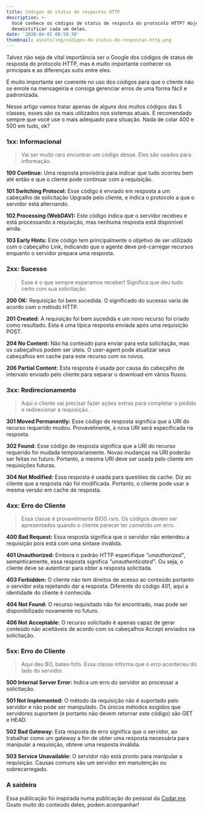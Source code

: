 ```yaml
---
title: Códigos de status de respostas HTTP
description: >-
  Você conhece os códigos de status de resposta do protocolo HTTP? Hoje vamos
  desmistificar cada um deles.
date: '2020-04-01 08:58:30'
thumbnail: assets/img/códigos-de-status-de-respostas-http.png
---
```

Talvez não seja de vital importância ser o Google dos códigos de status de resposta do protocolo HTTP, mas é muito importante conhecer os principais e as diferenças sutis entre eles.

É muito importante ser coerente no uso dos códigos para que o cliente não se enrole na mensageiria e consiga gerenciar erros de uma forma fácil e padronizada.

Nesse artigo vamos tratar apenas de alguns dos muitos códigos das 5 classes, esses são os mais utilizados nos sistemas atuais. É recomendado sempre que você use o mais adequado para situação. Nada de colar 400 e 500 em tudo, ok?

### 1xx: Informacional

> Vai ser muito raro encontrar um código desse. Eles são usados para informação.

**100 Continue:** Uma resposta provisória para indicar que tudo ocorreu bem até então e que o cliente pode continuar com a requisição.

**101 Switching Protocol:** Esse código é enviado em resposta a um cabeçalho de solicitação Upgrade pelo cliente, e indica o protocolo a que o servidor está alternando.

**102 Processing (WebDAV):** Este código indica que o servidor recebeu e está processando a requisição, mas nenhuma resposta está disponível ainda.

**103 Early Hints:** Este código tem principalmente o objetivo de ser utilizado com o cabeçalho Link, indicando que o agente deve pré-carregar recursos enquanto o servidor prepara uma resposta.

### 2xx: Sucesso

> Esse é o que sempre esperamos receber! Significa que deu tudo certo com sua solicitação.

**200 OK:** Requisição foi bem sucedida. O significado do sucesso varia de acordo com o método HTTP.

**201 Created:** A requisição foi bem sucedida e um novo recurso foi criado como resultado. Esta é uma típica resposta enviada após uma requisição POST.

**204 No Content:** Não há conteúdo para enviar para esta solicitação, mas os cabeçalhos podem ser úteis. O user-agent pode atualizar seus cabeçalhos em cache para este recurso com os novos.

**206 Partial Content:** Esta resposta é usada por causa do cabeçalho de intervalo enviado pelo cliente para separar o download em vários fluxos. 

### 3xx: Redirecionamento

> Aqui o cliente vai precisar fazer ações extras para completar o pedido e redirecionar a requisição. 

**301 Moved Permanently:** Esse código de resposta significa que a URI do recurso requerido mudou. Provavelmente, a nova URI será especificada na resposta.

**302 Found:** Esse código de resposta significa que a URI do recurso requerido foi mudada temporariamente. Novas mudanças na URI poderão ser feitas no futuro. Portanto, a mesma URI deve ser usada pelo cliente em requisições futuras.

**304 Not Modified:** Essa resposta é usada para questões da cache. Diz ao cliente que a resposta não foi modificada. Portanto, o cliente pode usar a mesma versão em cache de resposta. 

### 4xx: Erro do Cliente

> Essa classe é provavelmente BIOS rsrs. Os códigos devem ser apresentados quando o cliente parecer ter cometido um erro.

**400 Bad Request:** Essa resposta significa que o servidor não entendeu a requisição pois está com uma sintaxe inválida.

**401 Unauthorized:** Embora o padrão HTTP especifique *"unauthorized"*, semanticamente, essa resposta significa *"unauthenticated"*. Ou seja, o cliente deve se autenticar para obter a resposta solicitada.

**403 Forbidden:** O cliente não tem direitos de acesso ao conteúdo portanto o servidor esta rejeitando dar a resposta. Diferente do código 401, aqui a identidade do cliente é conhecida.

**404 Not Found:** O recurso requisitado não foi encontrado, mas pode ser disponibilizado novamente no futuro. 

**406 Not Acceptable:** O recurso solicitado é apenas capaz de gerar conteúdo não aceitáveis de acordo com os cabeçalhos Accept enviados na solicitação. 

### 5xx: Erro do Cliente

> Aqui deu BO, bateu fofo. Essa classe informa que o erro aconteceu do lado do servidor.

**500 Internal Server Error:** Indica um erro do servidor ao processar a solicitação.

**501 Not Implemented:** O método da requisição não é suportado pelo servidor e não pode ser manipulado. Os únicos métodos exigidos que servidores suportem (e portanto não devem retornar este código) são GET e HEAD.

**502 Bad Gateway:** Esta resposta de erro significa que o servidor, ao trabalhar como um gateway a fim de obter uma resposta necessária para manipular a requisição, obteve uma resposta inválida.

**503 Service Unavailable:** O servidor não está pronto para manipular a requisição. Causas comuns são um servidor em manutenção ou sobrecarregado. 

### A saideira

Essa publicação foi inspirada numa publicação do pessoal da [Codar.me](https://codar.me/). Gosto muito do conteúdo deles, podem acompanhar! 
